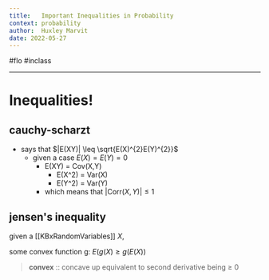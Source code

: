 ```yaml
---
title:   Important Inequalities in Probability
context: probability
author:  Huxley Marvit
date: 2022-05-27
---
```


#flo  #inclass 

***
# Inequalities!
## cauchy-scharzt
- says that $|E(XY)| \leq \sqrt{E(X)^{2}E(Y)^{2}}$
	- given a case $E(X) = E(Y) = 0$
		- E(XY) = Cov(X,Y)
			- E(X^2) = Var(X)
			- E(Y^2) = Var(Y)
		- which means that $|\text{Corr}(X, Y)| \leq 1$

## jensen's inequality
given a [[KBxRandomVariables]] $X$,

some convex function g:
	$E(g(X) \geq g(E(X))$

> **convex** :: concave up
> 	equivalent to second derivative being ≥ 0
















